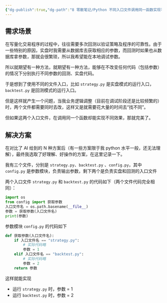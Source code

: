 ```yaml
---
{"dg-publish":true,"dg-path":"8 零散笔记/Python 不同入口文件调用同一函数实现不同效果.md","permalink":"/8 零散笔记/Python 不同入口文件调用同一函数实现不同效果/","created":"2024-10-18","updated":"2024-12-08"}
---
```



## 需求场景

在写量化交易程序的过程中，往往需要多次回测以验证策略及程序的可靠性。由于一些特别的原因，实盘时我需要从数据库去获取相应的参数，而回测时如果也从数据库拿参数，那就会很繁琐，所以我希望能在本地调试参数。

所以就期望有一种方法，就期望有一种方法，能够在不改变任何代码（包括参数）的情况下分别执行不同参数的回测、实盘代码。

于是想到了使用不同的文件入口，比如 `strategy.py` 是实盘模式的运行入口，`backtest.py` 是回测模式的运行入口。

但是这样就产生一个问题，当我业务逻辑调整（目前在调试阶段还是比较频繁的）时，两个文件都需要同时去改，这样又是就需要花大量的时间去“找不同”。

但如果这两个入口文件，在调用同一个函数却能实现不同效果，那就完美了。

## 解决方案

在对比了 AI 给到的 N 种方案后（有一些方案限于我 python 水平一般，还无法理解），最终我选取了好理解、好操作的方案，在这里记录一下。

我有三个文件，分别是 `strategy.py`、`backtest.py` 、`config.py`，其中 `config.py` 是参数模块，负责输出参数，剩下两个是负责实盘和回测的入口文件

两个入口文件 `strategy.py` 和 `backtest.py` 的代码如下（两个文件代码完全相同）：

```python
import os
from config import 获取参数
入口文件名 = os.path.basename(__file__)
参数 = 获取参数(入口文件名)
print(参数)
```

参数模块 `config.py` 的代码如下

```python
def 获取参数(入口文件名):
    if 入口文件名 == "strategy.py":
        # 实际代码略
        参数 = 1
    elif 入口文件名 == "backtest.py":
        # 实际代码略
        参数 = 2
    return 参数
```

这样就能实现
- 运行 `strategy.py` 时，参数 = 1
- 运行 `backtest.py` 时，参数 = 2